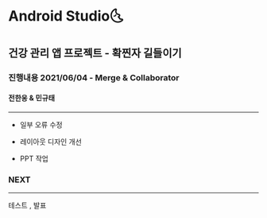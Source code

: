 # Android Studio:last_quarter_moon_with_face:

## 건강 관리 앱 프로젝트 - 확찐자 길들이기


### 진행내용 2021/06/04 - Merge & Collaborator
#### 전한웅 & 민규태

----------------------------

- 일부 오류 수정

- 레이아웃 디자인 개선

- PPT 작업

  

### NEXT

---

테스트 , 발표

